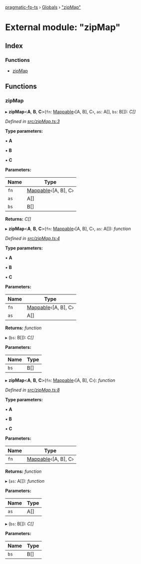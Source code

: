 [pragmatic-fp-ts](../README.md) › [Globals](../globals.md) › ["zipMap"](_zipmap_.md)

# External module: "zipMap"

## Index

### Functions

* [zipMap](_zipmap_.md#zipmap)

## Functions

###  zipMap

▸ **zipMap**<**A**, **B**, **C**>(`fn`: [Mappable](_types_.md#mappable)‹[A, B], C›, `as`: A[], `bs`: B[]): *C[]*

*Defined in [src/zipMap.ts:3](https://github.com/hermann-p/pragmatic-fp-ts/blob/79e5127/src/zipMap.ts#L3)*

**Type parameters:**

▪ **A**

▪ **B**

▪ **C**

**Parameters:**

Name | Type |
------ | ------ |
`fn` | [Mappable](_types_.md#mappable)‹[A, B], C› |
`as` | A[] |
`bs` | B[] |

**Returns:** *C[]*

▸ **zipMap**<**A**, **B**, **C**>(`fn`: [Mappable](_types_.md#mappable)‹[A, B], C›, `as`: A[]): *function*

*Defined in [src/zipMap.ts:4](https://github.com/hermann-p/pragmatic-fp-ts/blob/79e5127/src/zipMap.ts#L4)*

**Type parameters:**

▪ **A**

▪ **B**

▪ **C**

**Parameters:**

Name | Type |
------ | ------ |
`fn` | [Mappable](_types_.md#mappable)‹[A, B], C› |
`as` | A[] |

**Returns:** *function*

▸ (`bs`: B[]): *C[]*

**Parameters:**

Name | Type |
------ | ------ |
`bs` | B[] |

▸ **zipMap**<**A**, **B**, **C**>(`fn`: [Mappable](_types_.md#mappable)‹[A, B], C›): *function*

*Defined in [src/zipMap.ts:8](https://github.com/hermann-p/pragmatic-fp-ts/blob/79e5127/src/zipMap.ts#L8)*

**Type parameters:**

▪ **A**

▪ **B**

▪ **C**

**Parameters:**

Name | Type |
------ | ------ |
`fn` | [Mappable](_types_.md#mappable)‹[A, B], C› |

**Returns:** *function*

▸ (`as`: A[]): *function*

**Parameters:**

Name | Type |
------ | ------ |
`as` | A[] |

▸ (`bs`: B[]): *C[]*

**Parameters:**

Name | Type |
------ | ------ |
`bs` | B[] |
